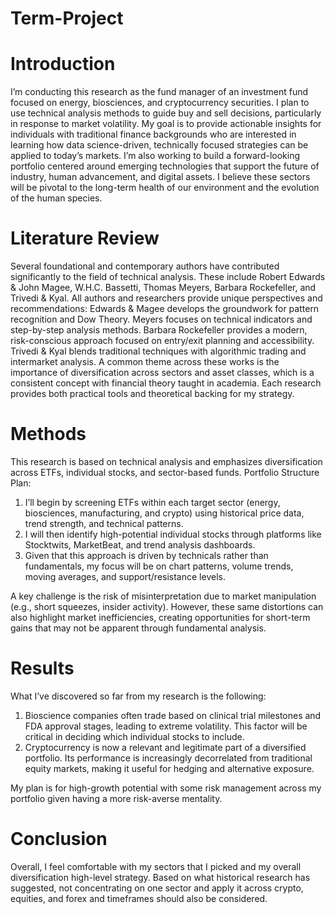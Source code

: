 # Term-Project
# Introduction
I’m conducting this research as the fund manager of an investment fund focused on energy, biosciences, and cryptocurrency securities. I plan to use technical analysis methods to guide buy and sell decisions, particularly in response to market volatility. My goal is to provide actionable insights for individuals with traditional finance backgrounds who are interested in learning how data science-driven, technically focused strategies can be applied to today’s markets. I’m also working to build a forward-looking portfolio centered around emerging technologies that support the future of industry, human advancement, and digital assets. I believe these sectors will be pivotal to the long-term health of our environment and the evolution of the human species.

# Literature Review 

Several foundational and contemporary authors have contributed significantly to the field of technical analysis. These include Robert Edwards & John Magee, W.H.C. Bassetti, Thomas Meyers, Barbara Rockefeller, and Trivedi & Kyal.
All authors and researchers provide unique perspectives and recommendations:
Edwards & Magee develops the groundwork for pattern recognition and Dow Theory.
Meyers focuses on technical indicators and step-by-step analysis methods.
Barbara Rockefeller provides a modern, risk-conscious approach focused on entry/exit planning and accessibility.
Trivedi & Kyal blends traditional techniques with algorithmic trading and intermarket analysis.
A common theme across these works is the importance of diversification across sectors and asset classes, which is a consistent concept with financial theory taught in academia. Each research provides both practical tools and theoretical backing for my strategy.

# Methods
This research is based on technical analysis and emphasizes diversification across ETFs, individual stocks, and sector-based funds.
Portfolio Structure Plan:
1. I’ll begin by screening ETFs within each target sector (energy, biosciences, manufacturing, and crypto) using historical price data, trend strength, and technical patterns.
2. I will then identify high-potential individual stocks through platforms like Stocktwits, MarketBeat, and trend analysis dashboards.
3. Given that this approach is driven by technicals rather than fundamentals, my focus will be on chart patterns, volume trends, moving averages, and support/resistance levels.

A key challenge is the risk of misinterpretation due to market manipulation (e.g., short squeezes, insider activity). However, these same distortions can also highlight market inefficiencies, creating opportunities for short-term gains that may not be apparent through fundamental analysis.

# Results

What I’ve discovered so far from my research is the following: 
1. Bioscience companies often trade based on clinical trial milestones and FDA approval stages, leading to extreme volatility. This factor will be critical in deciding which individual stocks to include.
2. Cryptocurrency is now a relevant and legitimate part of a diversified portfolio. Its performance is increasingly decorrelated from traditional equity markets, making it useful for hedging and alternative exposure.

My plan is for high-growth potential with some risk management across my portfolio given having a more risk-averse mentality.

# Conclusion
Overall, I feel comfortable with my sectors that I picked and my overall diversification high-level strategy. Based on what historical research has suggested, not concentrating on one sector and apply it across crypto, equities, and forex and timeframes should also be considered. 
